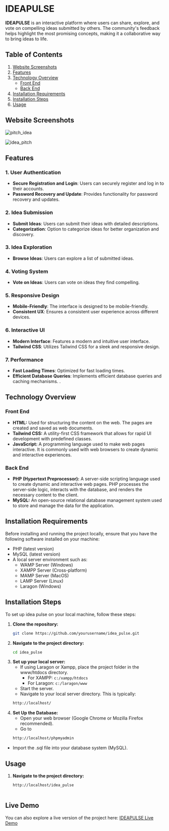 # IDEAPULSE

**IDEAPULSE** is an interactive platform where users can share, explore, and vote on compelling ideas submitted by others. The community's feedback helps highlight the most promising concepts, making it a collaborative way to bring ideas to life.

## Table of Contents

1. [Website Screenshots](#website-screenshots)
2. [Features](#features)
3. [Technology Overview](#technology-overview)
   - [Front End](#front-end)
   - [Back End](#back-end)
4. [Installation Requirements](#installation-requirements)
5. [Installation Steps](#installation-steps)
6. [Usage](#usage)

## Website Screenshots
![pitch_idea](https://github.com/user-attachments/assets/9544abb9-ffdb-4f48-a999-1bce5e033052)

![idea_pitch](https://github.com/user-attachments/assets/29a729e2-5801-49b9-8904-cc466c562bad)

## Features

### 1. User Authentication
- **Secure Registration and Login**: Users can securely register and log in to their accounts.
- **Password Recovery and Update**: Provides functionality for password recovery and updates.

### 2. Idea Submission
- **Submit Ideas**: Users can submit their ideas with detailed descriptions.
- **Categorization**: Option to categorize ideas for better organization and discovery.

### 3. Idea Exploration
- **Browse Ideas**: Users can explore a list of submitted ideas.

### 4. Voting System
- **Vote on Ideas**: Users can vote on ideas they find compelling.

### 5. Responsive Design
- **Mobile-Friendly**: The interface is designed to be mobile-friendly.
- **Consistent UX**: Ensures a consistent user experience across different devices.

### 6. Interactive UI
- **Modern Interface**: Features a modern and intuitive user interface.
- **Tailwind CSS**: Utilizes Tailwind CSS for a sleek and responsive design.


### 7. Performance
- **Fast Loading Times**: Optimized for fast loading times.
- **Efficient Database Queries**: Implements efficient database queries and caching mechanisms.
.

  
## Technology Overview

### Front End

- **HTML:** Used for structuring the content on the web. The pages are created and saved as web documents.
- **Tailwind CSS:** A utility-first CSS framework that allows for rapid UI development with predefined classes.
- **JavaScript:** A programming language used to make web pages interactive. It is commonly used with web browsers to create dynamic and interactive experiences.

### Back End

- **PHP (Hypertext Preprocessor):** A server-side scripting language used to create dynamic and interactive web pages. PHP processes the server-side logic, interacts with the database, and renders the necessary content to the client.
- **MySQL:** An open-source relational database management system used to store and manage the data for the application.

## Installation Requirements

Before installing and running the project locally, ensure that you have the following software installed on your machine:

- PHP (latest version)
- MySQL (latest version)
- A local server environment such as:
  - WAMP Server (Windows)
  - XAMPP Server (Cross-platform)
  - MAMP Server (MacOS)
  - LAMP Server (Linux)
  - Laragon (Windows)

## Installation Steps

To set up idea pulse on your local machine, follow these steps:

1. **Clone the repository:**
   ```sh
   git clone https://github.com/yourusername/idea_pulse.git

2. **Navigate to the project directory:**
   ```bash
   cd idea_pulse

3. **Set up your local server:**
   - If using Laragon or Xampp, place the project folder in the www/htdocs directory.
     - For XAMPP: `c:/xampp/htdocs`
     - For Laragon: `c:/laragon/www`
   - Start the server.
   - Navigate to your local server directory. This is typically:
   ```bash
   http://localhost/

4. **Set Up the Database:**
   - Open your web browser (Google Chrome or Mozilla Firefox recommended).
   - Go to
   ```bash
   http://localhost/phpmyadmin

 - Import the .sql file into your database system (MySQL). 
 
## Usage
1. **Navigate to the project directory:**
   ```bash
   http://localhost/idea_pulse
  

## Live Demo

You can also explore a live version of the project here: [IDEAPULSE Live Demo](https://problemsolvingsl.com/ideapulse/)
